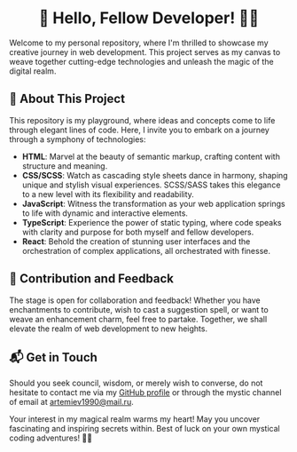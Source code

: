 # <div align="center">👋 Hello, Fellow Developer! 👨‍💻</div>

Welcome to my personal repository, where I'm thrilled to showcase my creative journey in web development. This project serves as my canvas to weave together cutting-edge technologies and unleash the magic of the digital realm.

## 🚀 About This Project

This repository is my playground, where ideas and concepts come to life through elegant lines of code. Here, I invite you to embark on a journey through a symphony of technologies:

- **HTML**: Marvel at the beauty of semantic markup, crafting content with structure and meaning.
- **CSS/SCSS**: Watch as cascading style sheets dance in harmony, shaping unique and stylish visual experiences. SCSS/SASS takes this elegance to a new level with its flexibility and readability.
- **JavaScript**: Witness the transformation as your web application springs to life with dynamic and interactive elements.
- **TypeScript**: Experience the power of static typing, where code speaks with clarity and purpose for both myself and fellow developers.
- **React**: Behold the creation of stunning user interfaces and the orchestration of complex applications, all orchestrated with finesse.

## 🤝 Contribution and Feedback

The stage is open for collaboration and feedback! Whether you have enchantments to contribute, wish to cast a suggestion spell, or want to weave an enhancement charm, feel free to partake. Together, we shall elevate the realm of web development to new heights.

## 📬 Get in Touch

Should you seek council, wisdom, or merely wish to converse, do not hesitate to contact me via my [GitHub profile](https://github.com/IvanArt11) or through the mystic channel of email at [artemiev1990@mail.ru](mailto:artemiev1990@mail.ru).

Your interest in my magical realm warms my heart! May you uncover fascinating and inspiring secrets within. Best of luck on your own mystical coding adventures! 🌟🔮
